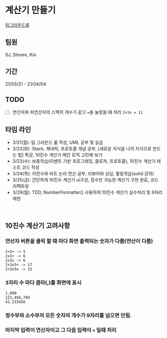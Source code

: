 # 계산기 만들기

[팀그라운드룰](https://github.com/stevenkim18/ios-calculator-app/blob/main/docs/teamGroundRule.md)

## 팀원
SJ, Steven, Kio

## 기간
21/03/21 - 21/04/04

## TODO
- [ ] 연산자와 피연산자의 스택의 개수가 같고 `=`을 눌렀을 떄 처리 `2+3x = 11`

## 타임 라인
- 3/21(월): 팀 그라운드 룰 작성, UML 공부 및 실습
- 3/22(화): Stack, 제네릭, 프로토콜 개념 공부, [새로운 지식을 나의 지식으로 만드는 법] 특강, 10진수 계산기 메인 로직 고민해 보기
- 3/23(수): 보충학습(이벤트 기반 프로그래밍, 클로져, 프로토콜), 10진수 계산기 테스트 코드 작성
- 3/24(목): 이진수와 비트 논리 연산 공부, 리뷰어와 상담, 활동학습(solid 강의)
- 3/25(금): 간단하게 10진수 계산기 ui구성, 정수만 가능한 계산기 구현 완료, 코드 리팩토링
- 3/29(월): TDD, NumberFormatter() 사용하여 10진수 계산기 실수처리 및 9자리 제한
<br>
   
## 10진수 계산기 고려사항
### 연산자 버튼을 클릭 할 때 마다 화면 출력되는 숫자가 다름(연산이 다름)
```
2+3+ -> 5
2x3+ -> 6
2x3x -> 6
2+3x5+ -> 17
2+3x5x -> 15
```
### 3자리 수 마다 콤마(,)를 화면에 표시
```
1,000
123,456,789
42.233456
```
### 정수부와 소수부의 모든 숫자의 개수가 9자리를 넘으면 안됨.
### 마지막 입력이 연산자이고 그 다음 입력이 `=` 일때 처리
